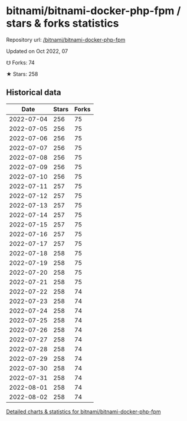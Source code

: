 # bitnami/bitnami-docker-php-fpm / stars & forks statistics

Repository url: [/bitnami/bitnami-docker-php-fpm](https://github.com/bitnami/bitnami-docker-php-fpm)

Updated on Oct 2022, 07

☋ Forks: 74

★ Stars: 258

## Historical data
| Date | Stars | Forks |
|------|-------|-------|
| 2022-07-04 | 256 | 75 | 
| 2022-07-05 | 256 | 75 | 
| 2022-07-06 | 256 | 75 | 
| 2022-07-07 | 256 | 75 | 
| 2022-07-08 | 256 | 75 | 
| 2022-07-09 | 256 | 75 | 
| 2022-07-10 | 256 | 75 | 
| 2022-07-11 | 257 | 75 | 
| 2022-07-12 | 257 | 75 | 
| 2022-07-13 | 257 | 75 | 
| 2022-07-14 | 257 | 75 | 
| 2022-07-15 | 257 | 75 | 
| 2022-07-16 | 257 | 75 | 
| 2022-07-17 | 257 | 75 | 
| 2022-07-18 | 258 | 75 | 
| 2022-07-19 | 258 | 75 | 
| 2022-07-20 | 258 | 75 | 
| 2022-07-21 | 258 | 75 | 
| 2022-07-22 | 258 | 74 | 
| 2022-07-23 | 258 | 74 | 
| 2022-07-24 | 258 | 74 | 
| 2022-07-25 | 258 | 74 | 
| 2022-07-26 | 258 | 74 | 
| 2022-07-27 | 258 | 74 | 
| 2022-07-28 | 258 | 74 | 
| 2022-07-29 | 258 | 74 | 
| 2022-07-30 | 258 | 74 | 
| 2022-07-31 | 258 | 74 | 
| 2022-08-01 | 258 | 74 | 
| 2022-08-02 | 258 | 74 | 


[Detailed charts & statistics for bitnami/bitnami-docker-php-fpm](https://reviewgithub.com/rep/bitnami/bitnami-docker-php-fpm)
